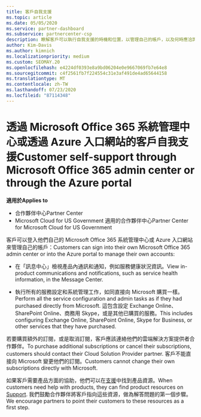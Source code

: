 ```yaml
---
title: 客戶自我支援
ms.topic: article
ms.date: 05/05/2020
ms.service: partner-dashboard
ms.subservice: partnercenter-csp
description: 瞭解客戶可以執行自我支援的時機和位置，以管理自己的帳戶，以及何時應洽詢其雲端解決方案提供者合作夥伴。
author: Kim-Davis
ms.author: kimnich
ms.localizationpriority: medium
ms.custom: SEOMAY.20
ms.openlocfilehash: e4224df0393e8a9bd06204e0e9667069fb7e64e8
ms.sourcegitcommit: c4f2561fb7f224554c31e3af491de4ad65644158
ms.translationtype: MT
ms.contentlocale: zh-TW
ms.lasthandoff: 07/23/2020
ms.locfileid: "87114348"
---
```

# <a name="customer-self-support-through-microsoft-office-365-admin-center-or-through-the-azure-portal"></a><span data-ttu-id="88bf6-103">透過 Microsoft Office 365 系統管理中心或透過 Azure 入口網站的客戶自我支援</span><span class="sxs-lookup"><span data-stu-id="88bf6-103">Customer self-support through Microsoft Office 365 admin center or through the Azure portal</span></span>

<span data-ttu-id="88bf6-104">**適用於**</span><span class="sxs-lookup"><span data-stu-id="88bf6-104">**Applies to**</span></span>

-  <span data-ttu-id="88bf6-105">合作夥伴中心</span><span class="sxs-lookup"><span data-stu-id="88bf6-105">Partner Center</span></span>
-  <span data-ttu-id="88bf6-106">Microsoft Cloud for US Government 適用的合作夥伴中心</span><span class="sxs-lookup"><span data-stu-id="88bf6-106">Partner Center for Microsoft Cloud for US Government</span></span>

<span data-ttu-id="88bf6-107">客戶可以登入他們自己的 Microsoft Office 365 系統管理中心或 Azure 入口網站來管理自己的帳戶：</span><span class="sxs-lookup"><span data-stu-id="88bf6-107">Customers can sign into their own Microsoft Office 365 admin center or into the Azure portal to manage their own accounts:</span></span>

-   <span data-ttu-id="88bf6-108">在「訊息中心」檢視產品內通訊和通知，例如服務健康狀況資訊。</span><span class="sxs-lookup"><span data-stu-id="88bf6-108">View in-product communications and notifications, such as service health information, in the Message Center.</span></span>

-   <span data-ttu-id="88bf6-109">執行所有的服務設定和系統管理工作，如同直接向 Microsoft 購買一樣。</span><span class="sxs-lookup"><span data-stu-id="88bf6-109">Perform all the service configuration and admin tasks as if they had purchased directly from Microsoft.</span></span> <span data-ttu-id="88bf6-110">這包含設定 Exchange Online、SharePoint Online、商務用 Skype，或是其他已購買的服務。</span><span class="sxs-lookup"><span data-stu-id="88bf6-110">This includes configuring Exchange Online, SharePoint Online, Skype for Business, or other services that they have purchased.</span></span>

<span data-ttu-id="88bf6-111">若要購買額外的訂閱，或是取消訂閱，客戶應該連絡他們的雲端解決方案提供者合作夥伴。</span><span class="sxs-lookup"><span data-stu-id="88bf6-111">To purchase additional subscriptions or cancel their subscriptions, customers should contact their Cloud Solution Provider partner.</span></span> <span data-ttu-id="88bf6-112">客戶不能直接向 Microsoft 變更他們的訂閱。</span><span class="sxs-lookup"><span data-stu-id="88bf6-112">Customers cannot change their own subscriptions directly with Microsoft.</span></span>

<span data-ttu-id="88bf6-113">如果客戶需要產品方面的協助，他們可以在[支援](https://partnercenter.microsoft.com/partner/support)中找到產品資源。</span><span class="sxs-lookup"><span data-stu-id="88bf6-113">When customers need help with products, they can find product resources on [Support](https://partnercenter.microsoft.com/partner/support).</span></span> <span data-ttu-id="88bf6-114">我們鼓勵合作夥伴將客戶指向這些資源，做為解答問題的第一個步驟。</span><span class="sxs-lookup"><span data-stu-id="88bf6-114">We encourage partners to point their customers to these resources as a first step.</span></span>

 

 



